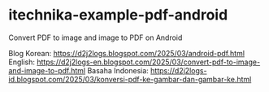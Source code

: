 # itechnika-example-pdf-android
Convert PDF to image and image to PDF on Android

Blog
Korean: https://d2j2logs.blogspot.com/2025/03/android-pdf.html
English: https://d2j2logs-en.blogspot.com/2025/03/convert-pdf-to-image-and-image-to-pdf.html
Basaha Indonesia: https://d2j2logs-id.blogspot.com/2025/03/konversi-pdf-ke-gambar-dan-gambar-ke.html
